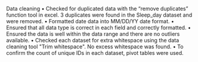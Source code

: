 Data cleaning 
•	Checked for duplicated data with the “remove duplicates” function tool in excel. 3 duplicates were found in the Sleep_day dataset and were removed.
•	Formatted date data into MM/DD/YY date format.
•	Ensured that all data type is correct in each field and correctly formatted.
•	Ensured the data is well within the data range and there are no outliers available.
•	Checked each dataset for extra whitespace using the data cleaning tool "Trim whitespace". No excess whitespace was found.
•	To confirm the count of unique IDs in each dataset, pivot tables were used.
